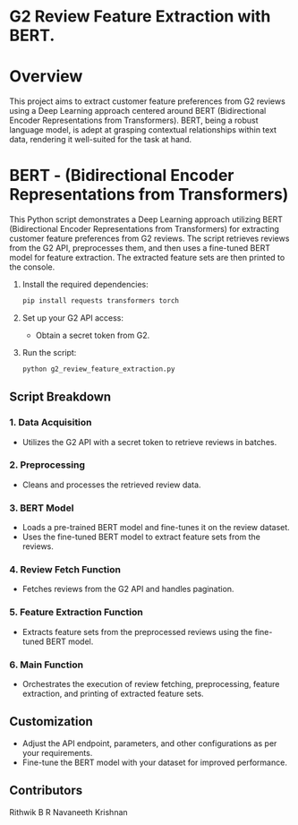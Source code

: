 # G2 Review Feature Extraction with BERT.

# Overview
This project aims to extract customer feature preferences from G2 reviews using a Deep Learning approach centered around BERT (Bidirectional Encoder Representations from Transformers). BERT, being a robust language model, is adept at grasping contextual relationships within text data, rendering it well-suited for the task at hand.

# BERT - (Bidirectional Encoder Representations from Transformers)
  This Python script demonstrates a Deep Learning approach utilizing BERT (Bidirectional Encoder Representations from Transformers) for extracting customer feature preferences from G2 reviews. 
  The script retrieves reviews from the G2 API, preprocesses them, and then uses a fine-tuned BERT model for feature extraction. The extracted feature sets are then printed to the console.

1. Install the required dependencies:
    ```bash
    pip install requests transformers torch
    ```

2. Set up your G2 API access:
    - Obtain a secret token from G2.

3. Run the script:
    ```bash
    python g2_review_feature_extraction.py
    ```

## Script Breakdown

### 1. Data Acquisition

- Utilizes the G2 API with a secret token to retrieve reviews in batches.

### 2. Preprocessing

- Cleans and processes the retrieved review data.

### 3. BERT Model

- Loads a pre-trained BERT model and fine-tunes it on the review dataset.
- Uses the fine-tuned BERT model to extract feature sets from the reviews.

### 4. Review Fetch Function

- Fetches reviews from the G2 API and handles pagination.

### 5. Feature Extraction Function

- Extracts feature sets from the preprocessed reviews using the fine-tuned BERT model.

### 6. Main Function

- Orchestrates the execution of review fetching, preprocessing, feature extraction, and printing of extracted feature sets.

## Customization

- Adjust the API endpoint, parameters, and other configurations as per your requirements.
- Fine-tune the BERT model with your dataset for improved performance.

## Contributors
Rithwik B
R Navaneeth Krishnan
